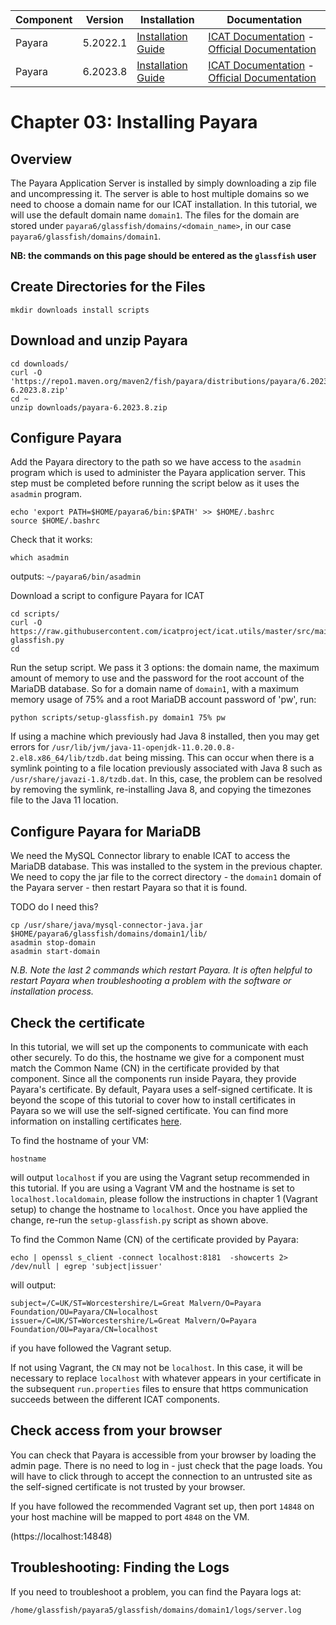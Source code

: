| Component | Version | Installation                                                                                  | Documentation |
| --------- | ------- | ------------                                                                                  | ------------- |
| Payara | 5.2022.1     | [Installation Guide](https://docs.payara.fish/community/docs/5.2022.1/getting-started/getting-started.html) | [ICAT Documentation](https://icatproject.org/installation/glassfish/) -  [Official Documentation](https://docs.payara.fish/community/docs/5.2022.1/README.html) |
| Payara    | 6.2023.8 | [Installation Guide](https://docs.payara.fish/community/docs/6.2023.8/General%20Info/Getting%20Started.html) | [ICAT Documentation](https://icatproject.org/installation/glassfish/) -  [Official Documentation](https://docs.payara.fish/community/docs/6.2023.8/Overview.html) |

Chapter 03: Installing Payara
=============================

Overview
--------
The Payara Application Server is installed by simply downloading a zip file and uncompressing it. The server is able to host multiple domains so we need to choose a domain name for our ICAT installation. In this tutorial, we will use the default domain name `domain1`. The files for the domain are stored under `payara6/glassfish/domains/<domain_name>`, in our case `payara6/glassfish/domains/domain1`.

**NB: the commands on this page should be entered as the `glassfish` user**

Create Directories for the Files
--------------------------------

```Shell
mkdir downloads install scripts
```

Download and unzip Payara
-------------------------

```Shell
cd downloads/
curl -O 'https://repo1.maven.org/maven2/fish/payara/distributions/payara/6.2023.8/payara-6.2023.8.zip'
cd ~
unzip downloads/payara-6.2023.8.zip
```

Configure Payara
----------------

Add the Payara directory to the path so we have access to the `asadmin` program which is used to administer the Payara application server. This step must be completed before running the script below as it uses the `asadmin` program.

```Shell
echo 'export PATH=$HOME/payara6/bin:$PATH' >> $HOME/.bashrc
source $HOME/.bashrc
```
Check that it works:

```Shell
which asadmin
```
outputs: `~/payara6/bin/asadmin`

Download a script to configure Payara for ICAT

```Shell
cd scripts/
curl -O https://raw.githubusercontent.com/icatproject/icat.utils/master/src/main/scripts/setup-glassfish.py
cd
```

Run the setup script. We pass it 3 options: the domain name, the maximum amount of memory to use and the password for the root account of the MariaDB database. So for a domain name of `domain1`, with a maximum memory usage of 75% and a root MariaDB account password of 'pw', run:

```Shell
python scripts/setup-glassfish.py domain1 75% pw
```

If using a machine which previously had Java 8 installed, then you may get errors for `/usr/lib/jvm/java-11-openjdk-11.0.20.0.8-2.el8.x86_64/lib/tzdb.dat` being missing. This can occur when there is a symlink pointing to a file location previously associated with Java 8 such as `/usr/share/javazi-1.8/tzdb.dat`. In this, case, the problem can be resolved by removing the symlink, re-installing Java 8, and copying the timezones file to the Java 11 location.

Configure Payara for MariaDB
----------------------------

We need the MySQL Connector library to enable ICAT to access the MariaDB database. This was installed to the system in the previous chapter. We need to copy the jar file to the correct directory - the `domain1` domain of the Payara server - then restart Payara so that it is found.

TODO do I need this?
```Shell
cp /usr/share/java/mysql-connector-java.jar $HOME/payara6/glassfish/domains/domain1/lib/
asadmin stop-domain
asadmin start-domain
```

*N.B. Note the last 2 commands which restart Payara. It is often helpful to restart Payara when troubleshooting a problem with the software or installation process.*

Check the certificate
---------------------

In this tutorial, we will set up the components to communicate with each other securely. To do this, the hostname we give for a component must match the Common Name (CN) in the certificate provided by that component. Since all the components run inside Payara, they provide Payara's certificate. By default, Payara uses a self-signed certificate. It is beyond the scope of this tutorial to cover how to install certificates in Payara so we will use the self-signed certificate. You can find more information on installing certificates [here](https://icatproject.org/installation/glassfish-certificate/).

To find the hostname of your VM:
```Shell
hostname
```
will output `localhost` if you are using the Vagrant setup recommended in this tutorial. If you are using a Vagrant VM and the hostname is set to `localhost.localdomain`, please follow the instructions in chapter 1 (Vagrant setup) to change the hostname to `localhost`. Once you have applied the change, re-run the `setup-glassfish.py` script as shown above.

To find the Common Name (CN) of the certificate provided by Payara:
```Shell
echo | openssl s_client -connect localhost:8181  -showcerts 2> /dev/null | egrep 'subject|issuer'
```
will output:
```
subject=/C=UK/ST=Worcestershire/L=Great Malvern/O=Payara Foundation/OU=Payara/CN=localhost
issuer=/C=UK/ST=Worcestershire/L=Great Malvern/O=Payara Foundation/OU=Payara/CN=localhost
```
if you have followed the Vagrant setup.

If not using Vagrant, the `CN` may not be `localhost`. In this case, it will be necessary to replace `localhost` with whatever appears in your certificate in the subsequent `run.properties` files to ensure that https communication succeeds between the different ICAT components.

Check access from your browser
------------------------------

You can check that Payara is accessible from your browser by loading the admin page. There is no need to log in - just check that the page loads. You will have to click through to accept the connection to an untrusted site as the self-signed certificate is not trusted by your browser.

If you have followed the recommended Vagrant set up, then port `14848` on your host machine will be  mapped to port `4848` on the VM.

(https://localhost:14848)

Troubleshooting: Finding the Logs
---------------------------------

If you need to troubleshoot a problem, you can find the Payara logs at:

```Shell
/home/glassfish/payara5/glassfish/domains/domain1/logs/server.log
```

